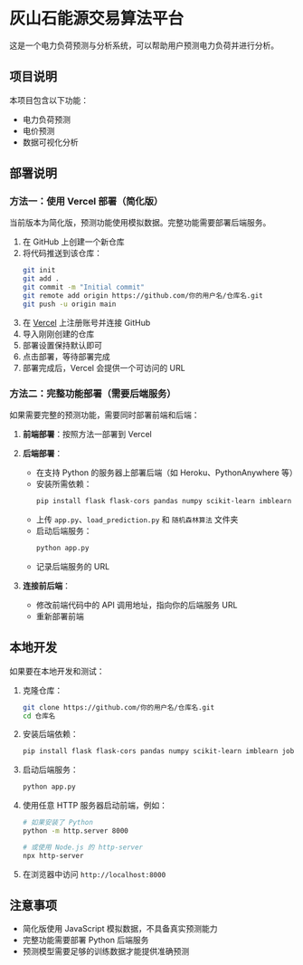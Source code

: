 # 灰山石能源交易算法平台

这是一个电力负荷预测与分析系统，可以帮助用户预测电力负荷并进行分析。

## 项目说明

本项目包含以下功能：

- 电力负荷预测
- 电价预测
- 数据可视化分析

## 部署说明

### 方法一：使用 Vercel 部署（简化版）

当前版本为简化版，预测功能使用模拟数据。完整功能需要部署后端服务。

1. 在 GitHub 上创建一个新仓库
2. 将代码推送到该仓库：
   ```bash
   git init
   git add .
   git commit -m "Initial commit"
   git remote add origin https://github.com/你的用户名/仓库名.git
   git push -u origin main
   ```
3. 在 [Vercel](https://vercel.com) 上注册账号并连接 GitHub
4. 导入刚刚创建的仓库
5. 部署设置保持默认即可
6. 点击部署，等待部署完成
7. 部署完成后，Vercel 会提供一个可访问的 URL

### 方法二：完整功能部署（需要后端服务）

如果需要完整的预测功能，需要同时部署前端和后端：

1. **前端部署**：按照方法一部署到 Vercel
2. **后端部署**：

   - 在支持 Python 的服务器上部署后端（如 Heroku、PythonAnywhere 等）
   - 安装所需依赖：
     ```bash
     pip install flask flask-cors pandas numpy scikit-learn imblearn joblib tensorflow xgboost openpyxl
     ```
   - 上传 `app.py`、`load_prediction.py` 和 `随机森林算法` 文件夹
   - 启动后端服务：
     ```bash
     python app.py
     ```
   - 记录后端服务的 URL
3. **连接前后端**：

   - 修改前端代码中的 API 调用地址，指向你的后端服务 URL
   - 重新部署前端

## 本地开发

如果要在本地开发和测试：

1. 克隆仓库：

   ```bash
   git clone https://github.com/你的用户名/仓库名.git
   cd 仓库名
   ```
2. 安装后端依赖：

   ```bash
   pip install flask flask-cors pandas numpy scikit-learn imblearn joblib tensorflow xgboost openpyxl
   ```
3. 启动后端服务：

   ```bash
   python app.py
   ```
4. 使用任意 HTTP 服务器启动前端，例如：

   ```bash
   # 如果安装了 Python
   python -m http.server 8000

   # 或使用 Node.js 的 http-server
   npx http-server
   ```
5. 在浏览器中访问 `http://localhost:8000`

## 注意事项

- 简化版使用 JavaScript 模拟数据，不具备真实预测能力
- 完整功能需要部署 Python 后端服务
- 预测模型需要足够的训练数据才能提供准确预测
